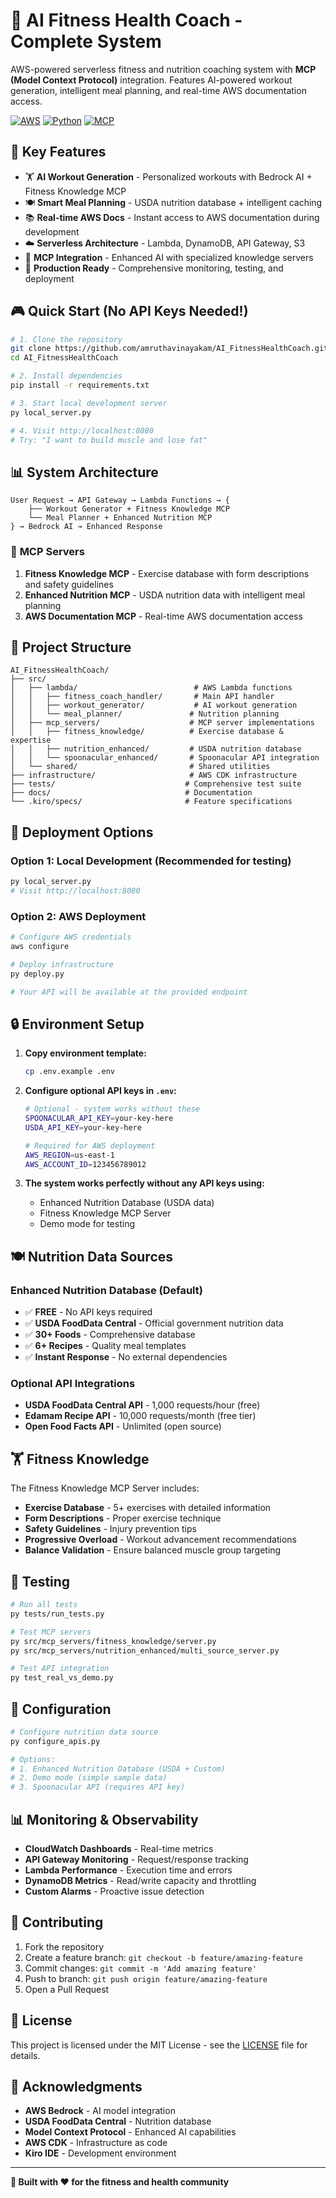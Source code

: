 # 🎯 AI Fitness Health Coach - Complete System

AWS-powered serverless fitness and nutrition coaching system with **MCP (Model Context Protocol)** integration. Features AI-powered workout generation, intelligent meal planning, and real-time AWS documentation access.

[![AWS](https://img.shields.io/badge/AWS-Serverless-orange)](https://aws.amazon.com/)
[![Python](https://img.shields.io/badge/Python-3.11+-blue)](https://python.org/)
[![MCP](https://img.shields.io/badge/MCP-Integration-green)](https://modelcontextprotocol.io/)

## 🌟 **Key Features**

- 🏋️ **AI Workout Generation** - Personalized workouts with Bedrock AI + Fitness Knowledge MCP
- 🍽️ **Smart Meal Planning** - USDA nutrition database + intelligent caching  
- 📚 **Real-time AWS Docs** - Instant access to AWS documentation during development
- ☁️ **Serverless Architecture** - Lambda, DynamoDB, API Gateway, S3
- 🔧 **MCP Integration** - Enhanced AI with specialized knowledge servers
- 🚀 **Production Ready** - Comprehensive monitoring, testing, and deployment

## 🎮 **Quick Start (No API Keys Needed!)**

```bash
# 1. Clone the repository
git clone https://github.com/amruthavinayakam/AI_FitnessHealthCoach.git
cd AI_FitnessHealthCoach

# 2. Install dependencies
pip install -r requirements.txt

# 3. Start local development server
py local_server.py

# 4. Visit http://localhost:8080
# Try: "I want to build muscle and lose fat"
```

## 📊 **System Architecture**

```
User Request → API Gateway → Lambda Functions → {
    ├── Workout Generator + Fitness Knowledge MCP
    └── Meal Planner + Enhanced Nutrition MCP  
} → Bedrock AI → Enhanced Response
```

### 🔧 **MCP Servers**

1. **Fitness Knowledge MCP** - Exercise database with form descriptions and safety guidelines
2. **Enhanced Nutrition MCP** - USDA nutrition data with intelligent meal planning
3. **AWS Documentation MCP** - Real-time AWS documentation access

## 📁 **Project Structure**

```
AI_FitnessHealthCoach/
├── src/
│   ├── lambda/                          # AWS Lambda functions
│   │   ├── fitness_coach_handler/       # Main API handler
│   │   ├── workout_generator/           # AI workout generation
│   │   └── meal_planner/               # Nutrition planning
│   ├── mcp_servers/                    # MCP server implementations
│   │   ├── fitness_knowledge/          # Exercise database & expertise
│   │   ├── nutrition_enhanced/         # USDA nutrition database
│   │   └── spoonacular_enhanced/       # Spoonacular API integration
│   └── shared/                         # Shared utilities
├── infrastructure/                     # AWS CDK infrastructure
├── tests/                             # Comprehensive test suite
├── docs/                              # Documentation
└── .kiro/specs/                       # Feature specifications
```

## 🚀 **Deployment Options**

### **Option 1: Local Development (Recommended for testing)**
```bash
py local_server.py
# Visit http://localhost:8080
```

### **Option 2: AWS Deployment**
```bash
# Configure AWS credentials
aws configure

# Deploy infrastructure
py deploy.py

# Your API will be available at the provided endpoint
```

## 🔒 **Environment Setup**

1. **Copy environment template:**
   ```bash
   cp .env.example .env
   ```

2. **Configure optional API keys in `.env`:**
   ```bash
   # Optional - system works without these
   SPOONACULAR_API_KEY=your-key-here
   USDA_API_KEY=your-key-here
   
   # Required for AWS deployment
   AWS_REGION=us-east-1
   AWS_ACCOUNT_ID=123456789012
   ```

3. **The system works perfectly without any API keys using:**
   - Enhanced Nutrition Database (USDA data)
   - Fitness Knowledge MCP Server
   - Demo mode for testing

## 🍽️ **Nutrition Data Sources**

### **Enhanced Nutrition Database (Default)**
- ✅ **FREE** - No API keys required
- ✅ **USDA FoodData Central** - Official government nutrition data
- ✅ **30+ Foods** - Comprehensive database
- ✅ **6+ Recipes** - Quality meal templates
- ✅ **Instant Response** - No external dependencies

### **Optional API Integrations**
- **USDA FoodData Central API** - 1,000 requests/hour (free)
- **Edamam Recipe API** - 10,000 requests/month (free tier)
- **Open Food Facts API** - Unlimited (open source)

## 🏋️ **Fitness Knowledge**

The Fitness Knowledge MCP Server includes:
- **Exercise Database** - 5+ exercises with detailed information
- **Form Descriptions** - Proper exercise technique
- **Safety Guidelines** - Injury prevention tips
- **Progressive Overload** - Workout advancement recommendations
- **Balance Validation** - Ensure balanced muscle group targeting

## 🧪 **Testing**

```bash
# Run all tests
py tests/run_tests.py

# Test MCP servers
py src/mcp_servers/fitness_knowledge/server.py
py src/mcp_servers/nutrition_enhanced/multi_source_server.py

# Test API integration
py test_real_vs_demo.py
```

## 🔧 **Configuration**

```bash
# Configure nutrition data source
py configure_apis.py

# Options:
# 1. Enhanced Nutrition Database (USDA + Custom)
# 2. Demo mode (simple sample data)  
# 3. Spoonacular API (requires API key)
```

## 📊 **Monitoring & Observability**

- **CloudWatch Dashboards** - Real-time metrics
- **API Gateway Monitoring** - Request/response tracking
- **Lambda Performance** - Execution time and errors
- **DynamoDB Metrics** - Read/write capacity and throttling
- **Custom Alarms** - Proactive issue detection

## 🤝 **Contributing**

1. Fork the repository
2. Create a feature branch: `git checkout -b feature/amazing-feature`
3. Commit changes: `git commit -m 'Add amazing feature'`
4. Push to branch: `git push origin feature/amazing-feature`
5. Open a Pull Request

## 📄 **License**

This project is licensed under the MIT License - see the [LICENSE](LICENSE) file for details.

## 🙏 **Acknowledgments**

- **AWS Bedrock** - AI model integration
- **USDA FoodData Central** - Nutrition database
- **Model Context Protocol** - Enhanced AI capabilities
- **AWS CDK** - Infrastructure as code
- **Kiro IDE** - Development environment

---

**🎯 Built with ❤️ for the fitness and health community**